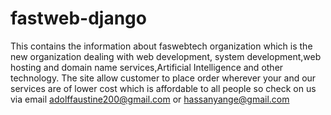 # fastweb-django
This contains the information about faswebtech organization which is the new organization dealing with web development, system development,web hosting and domain name services,Artificial Intelligence and other technology.
The site allow customer to place order wherever your and our services are of lower cost which is affordable to all people so check on us via email adolffaustine200@gmail.com or hassanyange@gmail.com

